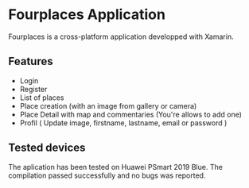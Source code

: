 # Fourplaces Application

Fourplaces is a cross-platform application developped with Xamarin.

## Features

- Login
- Register
- List of places
- Place creation (with an image from gallery or camera)
- Place Detail with map and commentaries (You're allows to add one)
- Profil ( Update image, firstname, lastname, email or password )

## Tested devices

The aplication has been tested on Huawei PSmart 2019 Blue. 
The compilation passed successfully and no bugs was reported.
